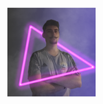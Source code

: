 <p>
  <img src="https://github.com/AlexandreRichrd/AlexandreRichrd/blob/main/img/PPNeon.png" width="200px" style="border: 50%"/>
  
</p>
<!--
**AlexandreRichrd/AlexandreRichrd** is a ✨ _special_ ✨ repository because its `README.md` (this file) appears on your GitHub profile.

Here are some ideas to get you started:

- 🔭 I’m currently working on ...
- 🌱 I’m currently learning ...
- 👯 I’m looking to collaborate on ...
- 🤔 I’m looking for help with ...
- 💬 Ask me about ...
- 📫 How to reach me: ...
- 😄 Pronouns: ...
- ⚡ Fun fact: ...
-->
